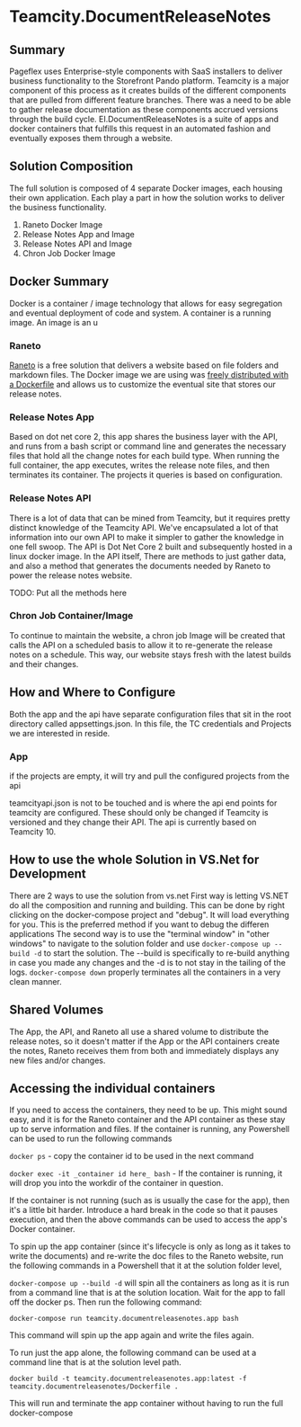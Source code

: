 # Teamcity.DocumentReleaseNotes

## Summary

Pageflex uses Enterprise-style components with SaaS installers to deliver business functionality to the Storefront Pando platform. Teamcity is a major component of this process as it creates builds of the different components that are pulled from different feature branches. There was a need to be able to gather release documentation as these components accrued versions through the build cycle. EI.DocumentReleaseNotes is a suite of apps and docker containers that fulfills this request in an automated fashion and eventually exposes them through a website.

## Solution Composition
The full solution is composed of 4 separate Docker images, each housing their own application. 
Each play a part in how the solution works to deliver the business functionality.

1. Raneto Docker Image
2. Release Notes App and Image
3. Release Notes API and Image
4. Chron Job Docker Image

## Docker Summary

Docker is a container / image technology that allows for easy segregation and eventual deployment of code and system. A container is a running image. An image is an u


### Raneto

[Raneto](http://raneto.com/) is a free solution that delivers a website based on file folders and markdown files. The Docker image we are using was [freely distributed with a Dockerfile](https://github.com/appsecco/raneto-docker) and allows us to customize the eventual site that stores our release notes.

### Release Notes App

Based on dot net core 2, this app shares the business layer with the API, and runs from a bash script or command line and generates the necessary files that hold all the change notes for each build type. When running the full container, the app executes, writes the release note files, and then terminates its container. The projects it queries is based on configuration.

### Release Notes API

There is a lot of data that can be mined from Teamcity, but it requires pretty distinct knowledge of the Teamcity API. We've encapsulated a lot of that information into our own API to make it simpler to gather the knowledge in one fell swoop. The API is Dot Net Core 2 built and subsequently hosted in a linux docker image. In the API itself, There are methods to just gather data, and also a method that generates the documents needed by Raneto to power the release notes website.

TODO: Put all the methods here

### Chron Job Container/Image

To continue to maintain the website, a chron job Image will be created that calls the API on a scheduled basis to allow it to re-generate the release notes on a schedule. This way, our website stays fresh with the latest builds and their changes.

## How and Where to Configure

Both the app and the api have separate configuration files that sit in the root directory called appsettings.json. In this file, the TC credentials and Projects we are interested in reside.

### App

if the projects are empty, it will try and pull the configured projects from the api

teamcityapi.json is not to be touched and is where the api end points for teamcity are configured. These should only be changed if Teamcity is versioned and they change their API. The api is currently based on Teamcity 10.

## How to use the whole Solution in VS.Net for Development

There are 2 ways to use the solution from vs.net  First way is letting VS.NET do all the composition and running and building. This can be done by right clicking on the docker-compose project and "debug". It will load everything for you. This is the preferred method if you want to debug the differen applications The second way is to use the "terminal window" in "other windows" to navigate to the solution folder and use ```docker-compose up --build -d``` to start the solution. The --build is specifically to re-build anything in case you made any changes and the -d is to not stay in the tailing of the logs.  ```docker-compose down``` properly terminates all the containers in a very clean manner.

## Shared Volumes

The App, the API, and Raneto all use a shared volume to distribute the release notes, so it doesn't matter if the App or the API containers create the notes, Raneto receives them from both and immediately displays any new files and/or changes.

## Accessing the individual containers

If you need to access the containers, they need to be up. This might sound easy, and it is for the Raneto container and the API container as these stay up to serve information and files. If the container is running, any Powershell can be used to run the following commands

```docker ps``` - copy the container id to be used in the next command

```docker exec -it _container id here_ bash``` - If the container is running, it will drop you into the workdir of the container in question.

If the container is not running (such as is usually the case for the app), then it's a little bit harder. Introduce a hard break in the code so that it pauses execution, and then the above commands can be used to access the app's Docker container.

To spin up the app container (since it's lifecycle is only as long as it takes to write the documents) and re-write the doc files to the Raneto website, run the following commands in a Powershell that it at the solution folder level,

```docker-compose up --build -d``` will spin all the containers as long as it is run from a command line that is at the solution location. Wait for the app to fall off the docker ps. Then run the following command:

```docker-compose run teamcity.documentreleasenotes.app bash```

This command will spin up the app again and write the files again.

To run just the app alone, the following command can be used at a command line that is at the solution level path.

```docker build -t teamcity.documentreleasenotes.app:latest -f teamcity.documentreleasenotes/Dockerfile .```

This will run and terminate the app container without having to run the full docker-compose
